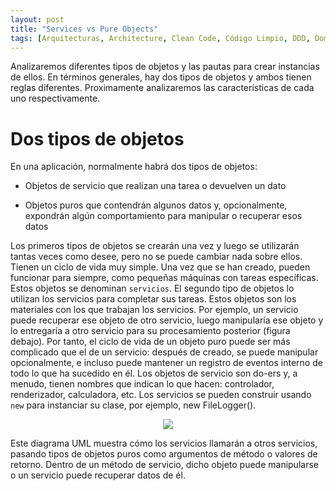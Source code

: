```yaml
---
layout: post
title: "Services vs Pure Objects"
tags: [Arquitecturas, Architecture, Clean Code, Código Limpio, DDD, Domain Driven Design]
---
```


Analizaremos diferentes tipos de objetos y las pautas para crear instancias de ellos. En términos generales, hay dos tipos de objetos y ambos
tienen reglas diferentes. Proximamente analizaremos las características de cada uno respectivamente.

# Dos tipos de objetos

En una aplicación, normalmente habrá dos tipos de objetos:

 - Objetos de servicio que realizan una tarea o devuelven un dato

 - Objetos puros que contendrán algunos datos y, opcionalmente, expondrán algún comportamiento para manipular o recuperar esos datos

Los primeros tipos de objetos se crearán una vez y luego se utilizarán tantas veces como desee, pero no se puede cambiar nada sobre ellos.
Tienen un ciclo de vida muy simple. Una vez que se han creado, pueden funcionar para siempre, como pequeñas máquinas con tareas específicas.
Estos objetos se denominan `servicios`. El segundo tipo de objetos lo utilizan los servicios para completar sus tareas. Estos objetos son los
materiales con los que trabajan los servicios. Por ejemplo, un servicio puede recuperar ese objeto de otro servicio, luego manipularía ese objeto
y lo entregaría a otro servicio para su procesamiento posterior (figura debajo). Por tanto, el ciclo de vida de un objeto puro puede ser más complicado
que el de un servicio: después de creado, se puede manipular opcionalmente, e incluso puede mantener un registro de eventos interno de todo lo que ha sucedido en él.
Los objetos de servicio son do-ers y, a menudo, tienen nombres que indican lo que hacen: controlador, renderizador, calculadora, etc. Los servicios
se pueden construir usando `new` para instanciar su clase, por ejemplo, new FileLogger().

<p align="center">
  <img src="https://user-images.githubusercontent.com/22304957/104599172-34ec2700-5656-11eb-914e-8a2a123791bf.png">
</p>

Este diagrama UML muestra cómo los servicios llamarán a otros servicios, pasando tipos de objetos puros como argumentos de método o valores de retorno.
Dentro de un método de servicio, dicho objeto puede manipularse o un servicio puede recuperar datos de él.
